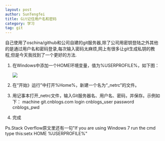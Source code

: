 ```yaml
---
layout: post
author: SunTengfei
title: Git记住用户名和密码
category: 学习
tag: git
---
```

自己使用了oschina/github和公司自建的git服务器,除了公司用密钥登陆之外其他的是通过用户名和密码登录,每次输入密码太麻烦,网上有很多让git生成私钥的教程,但是今天我找到了一个更好的方法.

1. 在Windows中添加一个HOME环境变量，值为%USERPROFILE%，如下图：

	![](http://www.liangdianke.com/public/img/2011070615112192.jpg)

2. 在“开始》运行”中打开%Home%，新建一个名为“_netrc”的文件。

3. 用记事本打开_netrc文件，输入Git服务器名、用户名、密码，并保存。示例如下：
	machine git.cnblogs.com
	login cnblogs_user
	password cnblogs_pwd

4. 完成

Ps.Stack Overflow原文里还有一句"If you are using Windows 7 run the cmd type this:setx HOME %USERPROFILE%"
